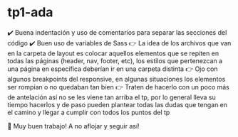# tp1-ada

✔️  Buena indentación y uso de comentarios para separar las secciones del código
✔️  Buen uso de variables de Sass
👉  La idea de los archivos que van en la carpeta de layout es colocar aquellos elementos que se repiten en todas las páginas (header, nav, footer, etc), los estilos que pertenezcan a una página en específica deberían ir en una carpeta distinta
👉  Ojo con algunos breakpoints del responsive, en algunas situaciones los elementos ser rompían o no quedaban tan bien
👉  Traten de hacerlo con un poco más de antelación así no se les viene tan arriba el tp, por lo general lleva su tiempo hacerlos y de paso pueden plantear todas las dudas que tengan en el camino y llegar a cumplir con todos los puntos del tp   

🎉  Muy buen trabajo! A no aflojar y seguir así!